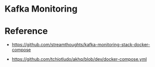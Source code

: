 # Kafka Monitoring



# Reference

* https://github.com/streamthoughts/kafka-monitoring-stack-docker-compose

* https://github.com/tchiotludo/akhq/blob/dev/docker-compose.yml